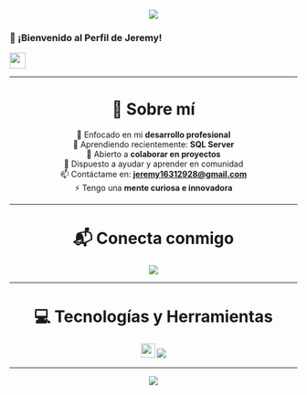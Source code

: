 <h3 align="center">
  
  ![](https://capsule-render.vercel.app/api?type=waving&color=gradient&height=100&section=header)

  ### 👋 ¡Bienvenido al Perfil de Jeremy!
  <img src="https://media.giphy.com/media/hvRJCLFzcasrR4ia7z/giphy.gif" width="28">
</h3>

---

<div align="center">

# 💫 Sobre mí
🔭 Enfocado en mi **desarrollo profesional**  
🌱 Aprendiendo recientemente: **SQL Server**  
🤝 Abierto a **colaborar en proyectos**  
💬 Dispuesto a ayudar y aprender en comunidad  
📫 Contáctame en: **jeremy16312928@gmail.com**  
⚡ Tengo una **mente curiosa e innovadora**  

---

# 📬 Conecta conmigo
<a href="https://www.linkedin.com/in/jeremy-antonio-s%C3%A1nchez-gal%C3%A1n-a07a91229/" target="_blank">
  <img src="https://img.shields.io/badge/LinkedIn-0077B5?style=for-the-badge&logo=linkedin&logoColor=white"/>
</a>

---

# 💻 Tecnologías y Herramientas
<img src="https://media2.giphy.com/media/QssGEmpkyEOhBCb7e1/giphy.gif?cid=ecf05e47a0n3gi1bfqntqmob8g9aid1oyj2wr3ds3mg700bl&rid=giphy.gif" width="25">  

<a href="https://skillicons.dev">
  <img src="https://skillicons.dev/icons?i=py,css,html,javascript,csharp,kotlin,mssql,sqlite,git,github,vscode,aws,gcp,figma&theme=light" />
</a>

---

![](https://capsule-render.vercel.app/api?type=waving&color=gradient&height=100&section=footer)

</div>
